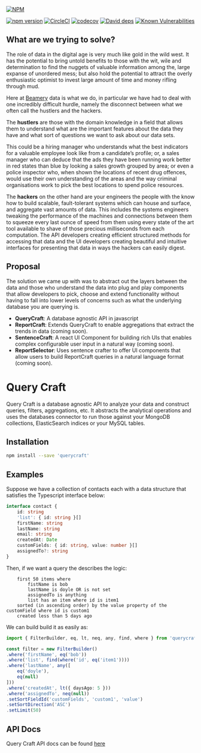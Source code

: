 [![NPM](https://nodei.co/npm/querycraft.png)](https://npmjs.org/package/querycraft)

[![npm version](https://badge.fury.io/js/querycraft.svg)](https://badge.fury.io/js/querycraft)
[![CircleCI](https://circleci.com/gh/BeameryHQ/QueryCraft.svg?style=shield)](https://circleci.com/gh/BeameryHQ/QueryCraft)
[![codecov](https://codecov.io/gh/BeameryHQ/QueryCraft/branch/master/graph/badge.svg)](https://codecov.io/gh/BeameryHQ/QueryCraft)
[![David deps](https://david-dm.org/BeameryHQ/QueryCraft.svg)](https://david-dm.org/BeameryHQ/QueryCraft)
[![Known Vulnerabilities](https://snyk.io/test/github/beameryhq/querycraft/badge.svg)](https://snyk.io/test/github/beameryhq/querycraft)

## What are we trying to solve?
The role of data in the digital age is very much like gold in the wild west. It has the potential to bring untold benefits to those with the wit, wile and determination to find the nuggets of valuable information among the, large expanse of unordered mess; but also hold the potential to attract the overly enthusiastic optimist to invest large amount of time and money rifling through mud.

Here at [Beamery](http://beamery.com) data is what we do, in particular we have had to deal with one incredibly difficult hurdle, namely the disconnect between what we often call the hustlers and the hackers.

The **hustlers** are those with the domain knowledge in a field that allows them to understand what are the important features about the data they have and what sort of questions we want to ask about our data sets.

This could be a hiring manager who understands what the best indicators for a valuable employee look like from a candidate’s profile; or, a sales manager who can deduce that the ads they have been running work better in red states than blue by looking a sales growth grouped by area; or even a police inspector who, when shown the locations of recent drug offences, would use their own understanding of the areas and the way criminal organisations work to pick the best locations to spend police resources.

The **hackers** on the other hand are your engineers the people with the know how to build scalable, fault-tolerant systems which can house and surface, and aggregate vast amounts of data. This includes the systems engineers tweaking the performance of the machines and connections between them to squeeze every last ounce of speed from them using every state of the art tool available to shave of those precious milliseconds from each computation. The API developers creating efficient structured methods for accessing that data and the UI developers creating beautiful and intuitive interfaces for presenting that data in ways the hackers can easily digest.

## Proposal

The solution we came up with was to abstract out the layers between the data and those who understand the data into plug and play components that allow developers to pick, choose and extend functionality without having to fall into lower levels of concerns such as what the underlying database you are querying is.

 - **QueryCraft**: A database agnostic API in javascript
 - **ReportCraft**: Extends QueryCraft to enable aggregations that extract the trends in data (coming soon).
 - **SentenceCraft**: A react UI Component for building rich UIs that enables complex configurable user input in a natural way (coming soon).
 - **ReportSelector**: Uses sentence crafter to offer UI components that allow users to  build ReportCraft queries in a natural language format (coming soon).

# Query Craft

Query Craft is a database agnostic API to analyze your data and construct queries, filters, aggregations, etc. It abstracts the analytical operations and uses the databases connector to run those against your MongoDB collections, ElasticSearch indices or your MySQL tables. 


## Installation

```sh
npm install --save 'querycraft'
```

## Examples

Suppose we have a collection of contacts each with a data structure that satisfies the Typescript interface below:
```ts
interface contact {
    id: string
    'list': { id: string }[]
    firstName: string
    lastName: string
    email: string
    createdAt: Date
    customFields: { id: string, value: number }[]
    assignedTo?: string
}
```

Then, if we want a query the describes the logic: 

```plaintext
    first 50 items where
        fistName is bob
        lastName is doyle OR is not set
        assignedTo is anything
        list has an item where id is item1
    sorted (in ascending order) by the value property of the customField where id is custom1
    created less than 5 days ago
```

We can build build it as easily as:

```ts
import { FilterBuilder, eq, lt, neq, any, find, where } from 'querycraft'

const filter = new FilterBuilder()
.where('firstName', eq('bob'))
.where('list', find(where('id', eq('item1'))))
.where('lastName', any([
    eq('doyle'),
    eq(null)
]))
.where('createdAt', lt({ daysAgo: 5 }))
.where('assignedTo', neq(null))
.setSortFieldId('customFields', 'custom1', 'value')
.setSortDirection('ASC')
.setLimit(50)
```

## API Docs

Query Craft API docs can be found [here](https://beameryhq.github.io/QueryCraft)
